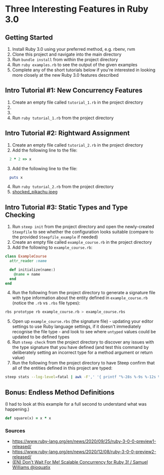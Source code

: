 # Three Interesting Features in Ruby 3.0

## Getting Started

1. Install Ruby 3.0 using your preferred method, e.g. rbenv, rvm
2. Clone this project and navigate into the main directory
3. Run `bundle install` from within the project directory
4. Run `ruby examples.rb` to see the output of the given examples
5. Complete any of the short tutorials below if you're interested in looking more closely at the new Ruby 3.0 features described

## Intro Tutorial #1: New Concurrency Features

1. Create an empty file called `tutorial_1.rb` in the project directory
2.
3.
4. Run `ruby tutorial_1.rb` from the project directory

## Intro Tutorial #2: Rightward Assignment

1. Create an empty file called `tutorial_2.rb` in the project directory
2. Add the following line to the file:

```ruby
  2 * 2 => x
```

3. Add the following line to the file:

```ruby
  puts x
```

4. Run `ruby tutorial_2.rb` from the project directory
5. [shocked_pikachu.jpeg](#)

## Intro Tutorial #3: Static Types and Type Checking

1. Run `steep init` from the project directory and open the newly-created `Steepfile` to see whether the configuration looks suitable (compare to the provided `Steepfile_example` if needed)
2. Create an empty file called `example_course.rb` in the project directory
3. Add the following to `example_course.rb`:

```ruby
class ExampleCourse
  attr_reader :name

  def initialize(name:)
    @name = name
  end
end
```

4. Run the following from the project directory to generate a signature file with type information about the entity defined in `example_course.rb` (notice the `.rb` vs `.rbs` file types):

```bash
rbs prototype rb example_course.rb > example_course.rbs
```

5. Open up `example_course.rbs` (the signature file) - updating your editor settings to use Ruby language settings, if it doesn't immediately recognise the file type - and look to see where `untyped` values could be updated to be defined types
6. Run `steep check` from the project directory to discover any issues with the type signature that you have defined (and test this command by deliberately setting an incorrect type for a method argument or return value)
7. Run the following from the project directory to have Steep confirm that all of the entities defined in this project are typed:

```bash
steep stats --log-level=fatal | awk -F',' '{ printf "%-28s %-9s %-12s %-14s %-10s\n", $2, $3, $4, $5, $7 }'
```

## Bonus: Endless Method Definitions

(I had to look at this example for a full second to understand what was happening.)

```ruby
def square(x) = x * x
```

### Sources

- https://www.ruby-lang.org/en/news/2020/09/25/ruby-3-0-0-preview1-released/
- https://www.ruby-lang.org/en/news/2020/12/08/ruby-3-0-0-preview2-released/
- [(EN) Don't Wait For Me! Scalable Concurrency for Ruby 3! / Samuel Williams @ioquatix](https://www.youtube.com/watch?v=Y29SSOS4UOc)
